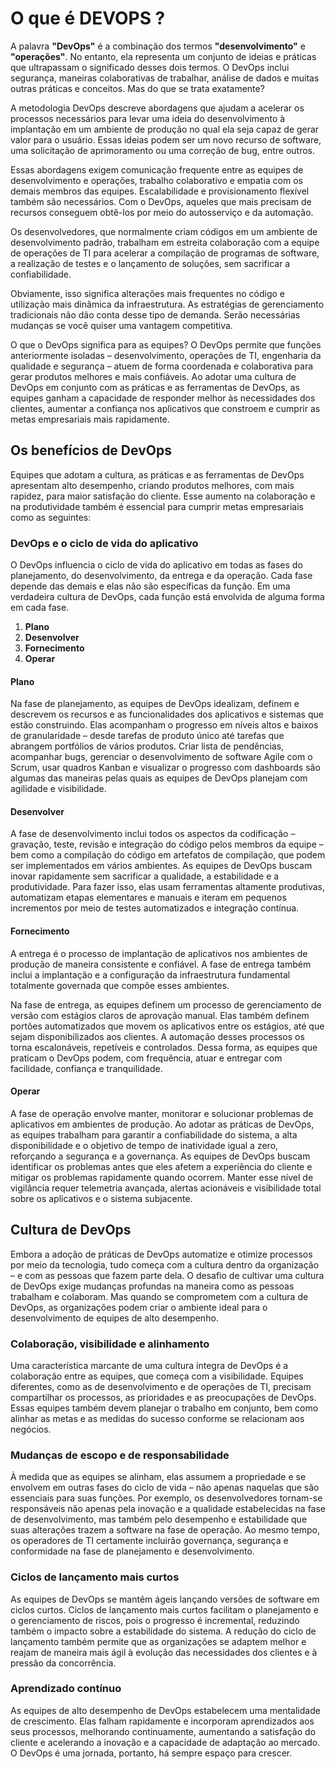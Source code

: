 # O que é DEVOPS ?

A palavra **"DevOps"** é a combinação dos termos **"desenvolvimento"** e **"operações"**. No entanto, ela representa um conjunto de ideias e práticas que ultrapassam o significado desses dois termos. O DevOps inclui segurança, maneiras colaborativas de trabalhar, análise de dados e muitas outras práticas e conceitos. Mas do que se trata exatamente?

A metodologia DevOps descreve abordagens que ajudam a acelerar os processos necessários para levar uma ideia do desenvolvimento à implantação em um ambiente de produção no qual ela seja capaz de gerar valor para o usuário. Essas ideias podem ser um novo recurso de software, uma solicitação de aprimoramento ou uma correção de bug, entre outros. 

Essas abordagens exigem comunicação frequente entre as equipes de desenvolvimento e operações, trabalho colaborativo e empatia com os demais membros das equipes. Escalabilidade e provisionamento flexível também são necessários. Com o DevOps, aqueles que mais precisam de recursos conseguem obtê-los por meio do autosserviço e da automação. 

Os desenvolvedores, que normalmente criam códigos em um ambiente de desenvolvimento padrão, trabalham em estreita colaboração com a equipe de operações de TI para acelerar a compilação de programas de software, a realização de testes e o lançamento de soluções, sem sacrificar a confiabilidade.

Obviamente, isso significa alterações mais frequentes no código e utilização mais dinâmica da infraestrutura. As estratégias de gerenciamento tradicionais não dão conta desse tipo de demanda. Serão necessárias mudanças se você quiser uma vantagem competitiva.

O que o DevOps significa para as equipes? O DevOps permite que funções anteriormente isoladas – desenvolvimento, operações de TI, engenharia da qualidade e segurança – atuem de forma coordenada e colaborativa para gerar produtos melhores e mais confiáveis. Ao adotar uma cultura de DevOps em conjunto com as práticas e as ferramentas de DevOps, as equipes ganham a capacidade de responder melhor às necessidades dos clientes, aumentar a confiança nos aplicativos que constroem e cumprir as metas empresariais mais rapidamente.

## Os benefícios de DevOps

Equipes que adotam a cultura, as práticas e as ferramentas de DevOps apresentam alto desempenho, criando produtos melhores, com mais rapidez, para maior satisfação do cliente. Esse aumento na colaboração e na produtividade também é essencial para cumprir metas empresariais como as seguintes:


### DevOps e o ciclo de vida do aplicativo

O DevOps influencia o ciclo de vida do aplicativo em todas as fases do planejamento, do desenvolvimento, da entrega e da operação. Cada fase depende das demais e elas não são específicas da função. Em uma verdadeira cultura de DevOps, cada função está envolvida de alguma forma em cada fase.

1. **Plano**
2. **Desenvolver**
3. **Fornecimento**
4. **Operar**

#### Plano

Na fase de planejamento, as equipes de DevOps idealizam, definem e descrevem os recursos e as funcionalidades dos aplicativos e sistemas que estão construindo. Elas acompanham o progresso em níveis altos e baixos de granularidade – desde tarefas de produto único até tarefas que abrangem portfólios de vários produtos. Criar lista de pendências, acompanhar bugs, gerenciar o desenvolvimento de software Agile com o Scrum, usar quadros Kanban e visualizar o progresso com dashboards são algumas das maneiras pelas quais as equipes de DevOps planejam com agilidade e visibilidade.

#### Desenvolver

A fase de desenvolvimento inclui todos os aspectos da codificação – gravação, teste, revisão e integração do código pelos membros da equipe – bem como a compilação do código em artefatos de compilação, que podem ser implementados em vários ambientes. As equipes de DevOps buscam inovar rapidamente sem sacrificar a qualidade, a estabilidade e a produtividade. Para fazer isso, elas usam ferramentas altamente produtivas, automatizam etapas elementares e manuais e iteram em pequenos incrementos por meio de testes automatizados e integração contínua.

#### Fornecimento

A entrega é o processo de implantação de aplicativos nos ambientes de produção de maneira consistente e confiável. A fase de entrega também inclui a implantação e a configuração da infraestrutura fundamental totalmente governada que compõe esses ambientes.

Na fase de entrega, as equipes definem um processo de gerenciamento de versão com estágios claros de aprovação manual. Elas também definem portões automatizados que movem os aplicativos entre os estágios, até que sejam disponibilizados aos clientes. A automação desses processos os torna escalonáveis, repetíveis e controlados. Dessa forma, as equipes que praticam o DevOps podem, com frequência, atuar e entregar com facilidade, confiança e tranquilidade.

#### Operar

A fase de operação envolve manter, monitorar e solucionar problemas de aplicativos em ambientes de produção. Ao adotar as práticas de DevOps, as equipes trabalham para garantir a confiabilidade do sistema, a alta disponibilidade e o objetivo de tempo de inatividade igual a zero, reforçando a segurança e a governança. As equipes de DevOps buscam identificar os problemas antes que eles afetem a experiência do cliente e mitigar os problemas rapidamente quando ocorrem. Manter esse nível de vigilância requer telemetria avançada, alertas acionáveis e visibilidade total sobre os aplicativos e o sistema subjacente.

## Cultura de DevOps

Embora a adoção de práticas de DevOps automatize e otimize processos por meio da tecnologia, tudo começa com a cultura dentro da organização – e com as pessoas que fazem parte dela. O desafio de cultivar uma cultura de DevOps exige mudanças profundas na maneira como as pessoas trabalham e colaboram. Mas quando se comprometem com a cultura de DevOps, as organizações podem criar o ambiente ideal para o desenvolvimento de equipes de alto desempenho.

### Colaboração, visibilidade e alinhamento

Uma característica marcante de uma cultura íntegra de DevOps é a colaboração entre as equipes, que começa com a visibilidade. Equipes diferentes, como as de desenvolvimento e de operações de TI, precisam compartilhar os processos, as prioridades e as preocupações de DevOps. Essas equipes também devem planejar o trabalho em conjunto, bem como alinhar as metas e as medidas do sucesso conforme se relacionam aos negócios.

### Mudanças de escopo e de responsabilidade

À medida que as equipes se alinham, elas assumem a propriedade e se envolvem em outras fases do ciclo de vida – não apenas naquelas que são essenciais para suas funções. Por exemplo, os desenvolvedores tornam-se responsáveis não apenas pela inovação e a qualidade estabelecidas na fase de desenvolvimento, mas também pelo desempenho e estabilidade que suas alterações trazem a software na fase de operação. Ao mesmo tempo, os operadores de TI certamente incluirão governança, segurança e conformidade na fase de planejamento e desenvolvimento.

### Ciclos de lançamento mais curtos

As equipes de DevOps se mantêm ágeis lançando versões de software em ciclos curtos. Ciclos de lançamento mais curtos facilitam o planejamento e o gerenciamento de riscos, pois o progresso é incremental, reduzindo também o impacto sobre a estabilidade do sistema. A redução do ciclo de lançamento também permite que as organizações se adaptem melhor e reajam de maneira mais ágil à evolução das necessidades dos clientes e à pressão da concorrência.

### Aprendizado contínuo

As equipes de alto desempenho de DevOps estabelecem uma mentalidade de crescimento. Elas falham rapidamente e incorporam aprendizados aos seus processos, melhorando continuamente, aumentando a satisfação do cliente e acelerando a inovação e a capacidade de adaptação ao mercado. O DevOps é uma jornada, portanto, há sempre espaço para crescer.
